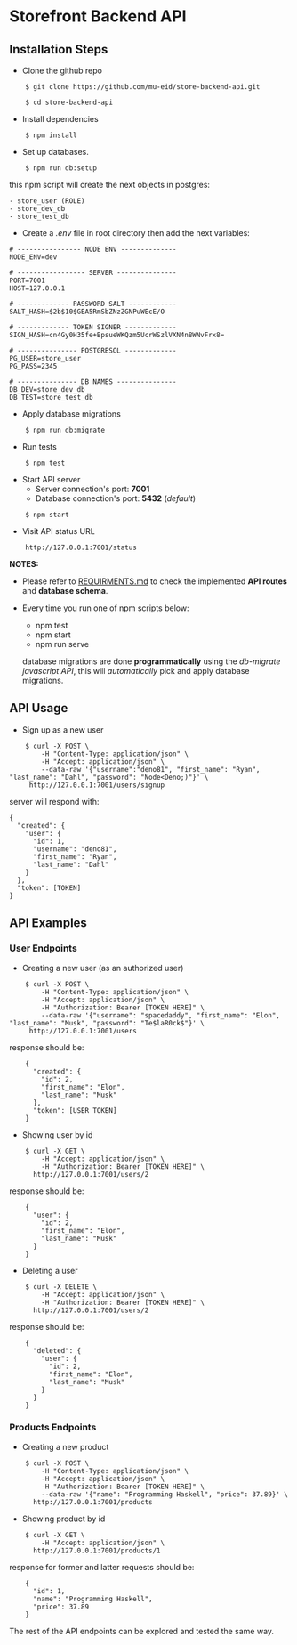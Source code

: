 # Storefront Backend API

## Installation Steps

-   Clone the github repo

```
    $ git clone https://github.com/mu-eid/store-backend-api.git

    $ cd store-backend-api
```

-   Install dependencies

```
    $ npm install
```

-   Set up databases.

```
    $ npm run db:setup
```

this npm script will create the next objects in postgres:

    - store_user (ROLE)
    - store_dev_db
    - store_test_db

-   Create a _.env_ file in root directory then add the next variables:

```
# ---------------- NODE ENV --------------
NODE_ENV=dev

# ----------------- SERVER ---------------
PORT=7001
HOST=127.0.0.1

# ------------- PASSWORD SALT ------------
SALT_HASH=$2b$10$GEA5RmSbZNzZGNPuWEcE/O

# ------------- TOKEN SIGNER -------------
SIGN_HASH=cn4Gy0H35fe+BpsueWKQzm5UcrWSzlVXN4n8WNvFrx8=

# --------------- POSTGRESQL -------------
PG_USER=store_user
PG_PASS=2345

# --------------- DB NAMES ---------------
DB_DEV=store_dev_db
DB_TEST=store_test_db
```

-   Apply database migrations

```
    $ npm run db:migrate
```

-   Run tests

```
    $ npm test
```

-   Start API server
    -   Server connection's port: **7001**
    -   Database connection's port: **5432** (_default_)

```
    $ npm start
```

-   Visit API status URL

```
    http://127.0.0.1:7001/status
```

**NOTES:**

-   Please refer to [REQUIRMENTS.md](REQUIREMENTS.md) to check the implemented **API routes** and **database schema**.
-   Every time you run one of npm scripts below:

    -   npm test
    -   npm start
    -   npm run serve

    database migrations are done **programmatically** using the _db-migrate javascript API_, this will _automatically_ pick and apply database migrations.

## API Usage

-   Sign up as a new user

```
    $ curl -X POST \
        -H "Content-Type: application/json" \
        -H "Accept: application/json" \
        --data-raw '{"username":"deno81", "first_name": "Ryan", "last_name": "Dahl", "password": "Node<Deno;)"}' \
     http://127.0.0.1:7001/users/signup
```

server will respond with:

```
{
  "created": {
    "user": {
      "id": 1,
      "username": "deno81",
      "first_name": "Ryan",
      "last_name": "Dahl"
    }
  },
  "token": [TOKEN]
}
```

## API Examples

### User Endpoints

-   Creating a new user (as an authorized user)

```
    $ curl -X POST \
        -H "Content-Type: application/json" \
        -H "Accept: application/json" \
        -H "Authorization: Bearer [TOKEN HERE]" \
        --data-raw '{"username": "spacedaddy", "first_name": "Elon", "last_name": "Musk", "password": "Te$laR0ck$"}' \
     http://127.0.0.1:7001/users
```

response should be:

```
    {
      "created": {
        "id": 2,
        "first_name": "Elon",
        "last_name": "Musk"
      },
      "token": [USER TOKEN]
    }
```

-   Showing user by id

```
    $ curl -X GET \
        -H "Accept: application/json" \
        -H "Authorization: Bearer [TOKEN HERE]" \
      http://127.0.0.1:7001/users/2
```

response should be:

```
    {
      "user": {
        "id": 2,
        "first_name": "Elon",
        "last_name": "Musk"
      }
    }
```

-   Deleting a user

```
    $ curl -X DELETE \
        -H "Accept: application/json" \
        -H "Authorization: Bearer [TOKEN HERE]" \
      http://127.0.0.1:7001/users/2
```

response should be:

```
    {
      "deleted": {
        "user": {
          "id": 2,
          "first_name": "Elon",
          "last_name": "Musk"
        }
      }
    }
```

### Products Endpoints

-   Creating a new product

```
    $ curl -X POST \
        -H "Content-Type: application/json" \
        -H "Accept: application/json" \
        -H "Authorization: Bearer [TOKEN HERE]" \
        --data-raw '{"name": "Programming Haskell", "price": 37.89}' \
      http://127.0.0.1:7001/products

```

-   Showing product by id

```
    $ curl -X GET \
        -H "Accept: application/json" \
      http://127.0.0.1:7001/products/1
```

response for former and latter requests should be:

```
    {
      "id": 1,
      "name": "Programming Haskell",
      "price": 37.89
    }
```

The rest of the API endpoints can be explored and tested the same way.
